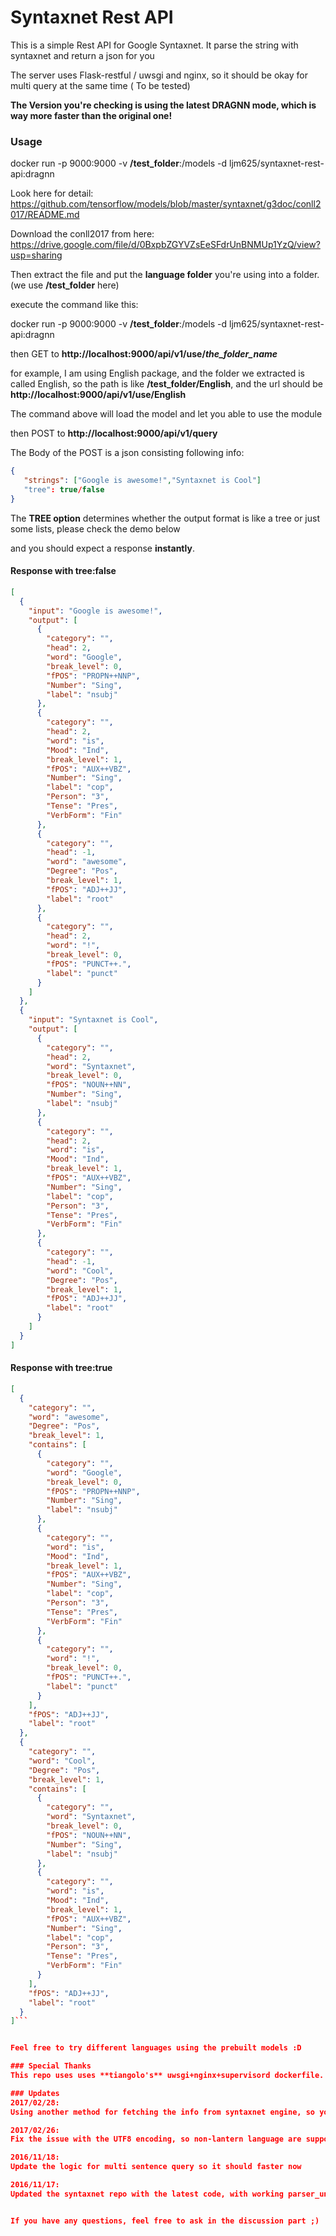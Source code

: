 # Syntaxnet Rest API
This is a simple Rest API for Google Syntaxnet. It parse the string with syntaxnet and return a json for you

The server uses Flask-restful / uwsgi and nginx, so it should be okay for multi query at the same time ( To be tested)

**The Version you're checking is using the latest DRAGNN mode, which is way more faster than the original one!**


### Usage
docker run -p 9000:9000 -v **/test_folder**:/models -d ljm625/syntaxnet-rest-api:dragnn

Look here for detail: https://github.com/tensorflow/models/blob/master/syntaxnet/g3doc/conll2017/README.md

Download the conll2017 from here: https://drive.google.com/file/d/0BxpbZGYVZsEeSFdrUnBNMUp1YzQ/view?usp=sharing

Then extract the file and put the **language folder** you're using into a folder. (we use **/test_folder** here)

execute the command like this:

docker run -p 9000:9000 -v **/test_folder**:/models -d ljm625/syntaxnet-rest-api:dragnn

then GET to **http://localhost:9000/api/v1/use/*the_folder_name***

for example, I am using English package, and the folder we extracted is called English, so the path is like **/test_folder/English**, and the url should be **http://localhost:9000/api/v1/use/English**

The command above will load the model and let you able to use the module

then POST to **http://localhost:9000/api/v1/query**


The Body of the POST is a json consisting following info:
```json
{
   "strings": ["Google is awesome!","Syntaxnet is Cool"]
   "tree": true/false
}
```
The **TREE option** determines whether the output format is like a tree or just some lists, please check the demo below


and you should expect a response **instantly**.

#### Response with tree:false
```json
[
  {
    "input": "Google is awesome!",
    "output": [
      {
        "category": "",
        "head": 2,
        "word": "Google",
        "break_level": 0,
        "fPOS": "PROPN++NNP",
        "Number": "Sing",
        "label": "nsubj"
      },
      {
        "category": "",
        "head": 2,
        "word": "is",
        "Mood": "Ind",
        "break_level": 1,
        "fPOS": "AUX++VBZ",
        "Number": "Sing",
        "label": "cop",
        "Person": "3",
        "Tense": "Pres",
        "VerbForm": "Fin"
      },
      {
        "category": "",
        "head": -1,
        "word": "awesome",
        "Degree": "Pos",
        "break_level": 1,
        "fPOS": "ADJ++JJ",
        "label": "root"
      },
      {
        "category": "",
        "head": 2,
        "word": "!",
        "break_level": 0,
        "fPOS": "PUNCT++.",
        "label": "punct"
      }
    ]
  },
  {
    "input": "Syntaxnet is Cool",
    "output": [
      {
        "category": "",
        "head": 2,
        "word": "Syntaxnet",
        "break_level": 0,
        "fPOS": "NOUN++NN",
        "Number": "Sing",
        "label": "nsubj"
      },
      {
        "category": "",
        "head": 2,
        "word": "is",
        "Mood": "Ind",
        "break_level": 1,
        "fPOS": "AUX++VBZ",
        "Number": "Sing",
        "label": "cop",
        "Person": "3",
        "Tense": "Pres",
        "VerbForm": "Fin"
      },
      {
        "category": "",
        "head": -1,
        "word": "Cool",
        "Degree": "Pos",
        "break_level": 1,
        "fPOS": "ADJ++JJ",
        "label": "root"
      }
    ]
  }
]
```

#### Response with tree:true
```json
[
  {
    "category": "",
    "word": "awesome",
    "Degree": "Pos",
    "break_level": 1,
    "contains": [
      {
        "category": "",
        "word": "Google",
        "break_level": 0,
        "fPOS": "PROPN++NNP",
        "Number": "Sing",
        "label": "nsubj"
      },
      {
        "category": "",
        "word": "is",
        "Mood": "Ind",
        "break_level": 1,
        "fPOS": "AUX++VBZ",
        "Number": "Sing",
        "label": "cop",
        "Person": "3",
        "Tense": "Pres",
        "VerbForm": "Fin"
      },
      {
        "category": "",
        "word": "!",
        "break_level": 0,
        "fPOS": "PUNCT++.",
        "label": "punct"
      }
    ],
    "fPOS": "ADJ++JJ",
    "label": "root"
  },
  {
    "category": "",
    "word": "Cool",
    "Degree": "Pos",
    "break_level": 1,
    "contains": [
      {
        "category": "",
        "word": "Syntaxnet",
        "break_level": 0,
        "fPOS": "NOUN++NN",
        "Number": "Sing",
        "label": "nsubj"
      },
      {
        "category": "",
        "word": "is",
        "Mood": "Ind",
        "break_level": 1,
        "fPOS": "AUX++VBZ",
        "Number": "Sing",
        "label": "cop",
        "Person": "3",
        "Tense": "Pres",
        "VerbForm": "Fin"
      }
    ],
    "fPOS": "ADJ++JJ",
    "label": "root"
  }
]```


Feel free to try different languages using the prebuilt models :D

### Special Thanks
This repo uses uses **tiangolo's** uwsgi+nginx+supervisord dockerfile. Special Thanks to him

### Updates
2017/02/28:
Using another method for fetching the info from syntaxnet engine, so you can get lots of info using custom model than before :D

2017/02/26:
Fix the issue with the UTF8 encoding, so non-lantern language are supported

2016/11/18:
Update the logic for multi sentence query so it should faster now

2016/11/17:
Updated the syntaxnet repo with the latest code, with working parser_universal and muti-language support.


If you have any questions, feel free to ask in the discussion part ;)
